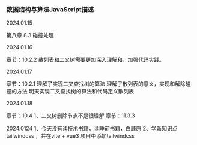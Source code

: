 ### 数据结构与算法JavaScript描述

2024.01.15

第八章 8.3 碰撞处理 

2024.01.16

章节：10.2.2 
散列表和二叉树需要更加深入理解和，加强代码实践。

2024.01.17

章节：10.2.1 
理解了实现二叉查找树的算法
理解了散列表的意义，实现和解除碰撞的方法
明天实现二叉查找树的算法和代码定义散列表

2024.01.18

章节：10.4
1、二叉树删除节点不是很理解
章节：11.3.3

2024.0124
1、今天没有读技术书籍，读睡前书籍，白鹿原
2、学新知识点 tailwindcss ，并在vite +  vue3 项目中添加tailwindcss

